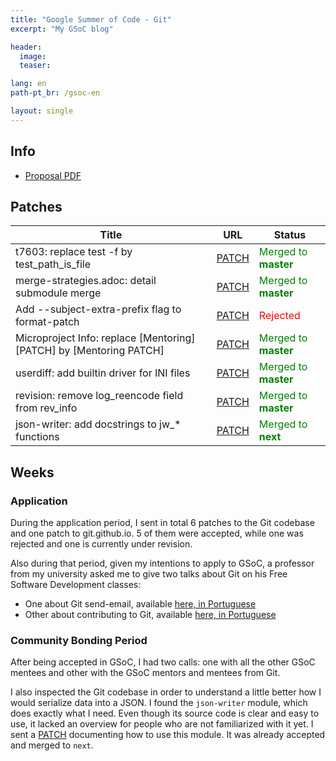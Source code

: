 ```yaml
---
title: "Google Summer of Code - Git"
excerpt: "My GSoC blog"

header:
  image: 
  teaser: 

lang: en
path-pt_br: /gsoc-en

layout: single
---
```


<style>
r { color: Red }
o { color: Orange }
g { color: Green }
</style>

## Info

- [Proposal PDF](/assets/pdf/gsoc/proposal.pdf)

## Patches

| Title                                                             | URL                                                                                   | Status                          |
|-------------------------------------------------------------------|---------------------------------------------------------------------------------------|---------------------------------|
|t7603: replace test -f by test_path_is_file                        |[PATCH](https://lore.kernel.org/git/20250208165731.78804-1-lucasseikioshiro@gmail.com/)| <g>Merged to <b>master</b></g>  |
|merge-strategies.adoc: detail submodule merge                      |[PATCH](https://lore.kernel.org/git/20250227014406.20527-1-lucasseikioshiro@gmail.com/)| <g>Merged to <b>master</b></g>  |
|Add --subject-extra-prefix flag to format-patch                    |[PATCH](https://lore.kernel.org/git/20250303220029.10716-1-lucasseikioshiro@gmail.com/)| <r>Rejected</r>                 |
|Microproject Info: replace [Mentoring][PATCH] by [Mentoring PATCH] |[PATCH](https://github.com/git/git.github.io/pull/756)                                 | <g>Merged to <b>master</b></g>  |
|userdiff: add builtin driver for INI files                         |[PATCH](https://lore.kernel.org/git/20250331031309.94682-1-lucasseikioshiro@gmail.com/)| <g>Merged to <b>master</b></g>  |
|revision: remove log_reencode field from rev_info                  |[PATCH](https://lore.kernel.org/git/20250414151438.22232-1-lucasseikioshiro@gmail.com/)| <g>Merged to <b>master</b></g>  |
|json-writer: add docstrings to jw_* functions                      |[PATCH](https://lore.kernel.org/git/20250516010159.27042-1-lucasseikioshiro@gmail.com/)| <g>Merged to <b>next</b></g>    |

## Weeks

### Application

During the application period, I sent in total 6 patches to the Git codebase and
one patch to git.github.io. 5 of them were accepted, while one was rejected and
one is currently under revision.

Also during that period, given my intentions to apply to GSoC, a professor from
my university asked me to give two talks about Git on his Free Software
Development classes:

- One about Git send-email, available [here, in Portuguese](/assets/pdf/gsoc/send-email.pdf)
- Other about contributing to Git, available [here, in Portuguese](/assets/pdf/gsoc/contributing.pdf)

### Community Bonding Period

After being accepted in GSoC, I had two calls: one with all the other GSoC
mentees and other with the GSoC mentors and mentees from Git.

I also inspected the Git codebase in order to understand a little better how I
would serialize data into a JSON. I found the `json-writer` module, which does
exactly what I need. Even though its source code is clear and easy to use, it
lacked an overview for people who are not familiarized with it yet. I sent a
[PATCH](https://lore.kernel.org/git/20250516010159.27042-1-lucasseikioshiro@gmail.com/)
documenting how to use this module. It was already accepted and merged to `next`.
